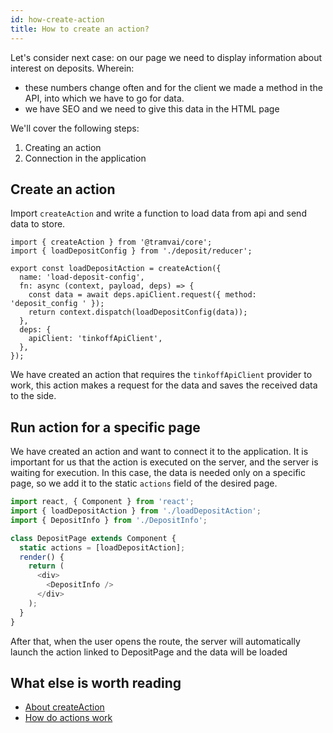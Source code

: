 ```yaml
---
id: how-create-action
title: How to create an action?
---
```


Let's consider next case: on our page we need to display information about interest on deposits. Wherein:

- these numbers change often and for the client we made a method in the API, into which we have to go for data.
- we have SEO and we need to give this data in the HTML page

We'll cover the following steps:

1. Creating an action
2. Connection in the application

## Create an action

Import `createAction` and write a function to load data from api and send data to store.

```tsx
import { createAction } from '@tramvai/core';
import { loadDepositConfig } from './deposit/reducer';

export const loadDepositAction = createAction({
  name: 'load-deposit-config',
  fn: async (context, payload, deps) => {
    const data = await deps.apiClient.request({ method: 'deposit_config ' });
    return context.dispatch(loadDepositConfig(data));
  },
  deps: {
    apiClient: 'tinkoffApiClient',
  },
});
```

We have created an action that requires the `tinkoffApiClient` provider to work, this action makes a request for the data and saves the received data to the side.

## Run action for a specific page

We have created an action and want to connect it to the application. It is important for us that the action is executed on the server, and the server is waiting for execution. In this case, the data is needed only on a specific page, so we add it to the static `actions` field of the desired page.

```javascript
import react, { Component } from 'react';
import { loadDepositAction } from './loadDepositAction';
import { DepositInfo } from './DepositInfo';

class DepositPage extends Component {
  static actions = [loadDepositAction];
  render() {
    return (
      <div>
        <DepositInfo />
      </div>
    );
  }
}
```

After that, when the user opens the route, the server will automatically launch the action linked to DepositPage and the data will be loaded

## What else is worth reading

- [About createAction](references/tramvai/create-action.md)
- [How do actions work](concepts/action.md)
